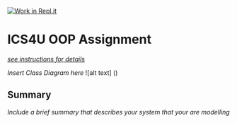 [![Work in Repl.it](https://classroom.github.com/assets/work-in-replit-14baed9a392b3a25080506f3b7b6d57f295ec2978f6f33ec97e36a161684cbe9.svg)](https://classroom.github.com/online_ide?assignment_repo_id=4847377&assignment_repo_type=AssignmentRepo)
# ICS4U OOP Assignment

[*see instructions for details*](Instructions.md)

*Insert Class Diagram here* 
![alt text] ()

## Summary
*Include a brief summary that describes your system that your are modelling*
